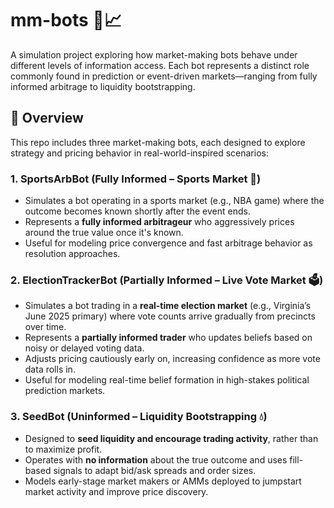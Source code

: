 
# mm-bots 🧠📈

A simulation project exploring how market-making bots behave under different levels of information access. Each bot represents a distinct role commonly found in prediction or event-driven markets—ranging from fully informed arbitrage to liquidity bootstrapping.

## 🧪 Overview

This repo includes three market-making bots, each designed to explore strategy and pricing behavior in real-world-inspired scenarios:

### 1. SportsArbBot (Fully Informed – Sports Market 🏀)
- Simulates a bot operating in a sports market (e.g., NBA game) where the outcome becomes known shortly after the event ends.
- Represents a **fully informed arbitrageur** who aggressively prices around the true value once it's known.
- Useful for modeling price convergence and fast arbitrage behavior as resolution approaches.

### 2. ElectionTrackerBot (Partially Informed – Live Vote Market 🗳️)
- Simulates a bot trading in a **real-time election market** (e.g., Virginia’s June 2025 primary) where vote counts arrive gradually from precincts over time.
- Represents a **partially informed trader** who updates beliefs based on noisy or delayed voting data.
- Adjusts pricing cautiously early on, increasing confidence as more vote data rolls in.
- Useful for modeling real-time belief formation in high-stakes political prediction markets.

### 3. SeedBot (Uninformed – Liquidity Bootstrapping 💧)
- Designed to **seed liquidity and encourage trading activity**, rather than to maximize profit.
- Operates with **no information** about the true outcome and uses fill-based signals to adapt bid/ask spreads and order sizes.
- Models early-stage market makers or AMMs deployed to jumpstart market activity and improve price discovery.
